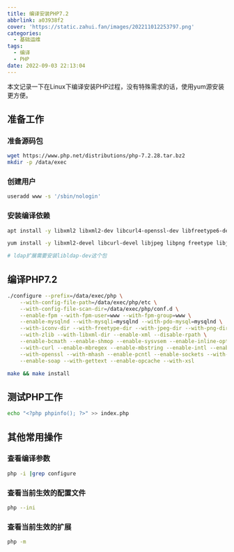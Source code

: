```yaml
---
title: 编译安装PHP7.2
abbrlink: a03938f2
cover: 'https://static.zahui.fan/images/202211012253797.png'
categories:
  - 基础运维
tags:
  - 编译
  - PHP
date: 2022-09-03 22:13:04
---
```




本文记录一下在Linux下编译安装PHP过程，没有特殊需求的话，使用yum源安装更方便。

## 准备工作

### 准备源码包

```bash
wget https://www.php.net/distributions/php-7.2.28.tar.bz2
mkdir -p /data/exec
```

### 创建用户

```bash
useradd www -s '/sbin/nologin'
```

### 安装编译依赖

```bash
apt install -y libxml2 libxml2-dev libcurl4-openssl-dev libfreetype6-dev libjpeg-dev libicu-dev libxslt1-dev openssl

yum install -y libxml2-devel libcurl-devel libjpeg libpng freetype libjpeg-devel libpng-devel freetype-devel libicu-devel libxslt-devel

# ldap扩展需要安装libldap-dev这个包
```



## 编译PHP7.2

```bash
./configure --prefix=/data/exec/php \
    --with-config-file-path=/data/exec/php/etc \
    --with-config-file-scan-dir=/data/exec/php/conf.d \
    --enable-fpm --with-fpm-user=www --with-fpm-group=www \
    --enable-mysqlnd --with-mysqli=mysqlnd --with-pdo-mysql=mysqlnd \
    --with-iconv-dir --with-freetype-dir --with-jpeg-dir --with-png-dir \
    --with-zlib --with-libxml-dir --enable-xml --disable-rpath \
    --enable-bcmath --enable-shmop --enable-sysvsem --enable-inline-optimization \
    --with-curl --enable-mbregex --enable-mbstring --enable-intl --enable-ftp --with-gd \
    --with-openssl --with-mhash --enable-pcntl --enable-sockets --with-xmlrpc --enable-zip \
    --enable-soap --with-gettext --enable-opcache --with-xsl

make && make install
```

## 测试PHP工作
```bash
echo "<?php phpinfo(); ?>" >> index.php
```



## 其他常用操作

### 查看编译参数

```bash
php -i |grep configure
```

### 查看当前生效的配置文件

```bash
php --ini
```

### 查看当前生效的扩展

```bash
php -m
```

